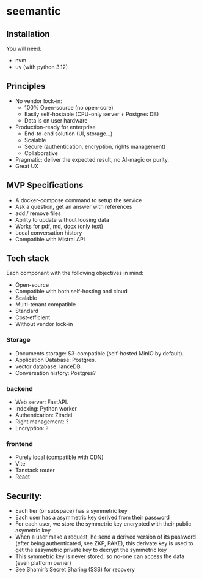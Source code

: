# seemantic

## Installation

You will need:

- nvm
- uv (with python 3.12)

## Principles

- No vendor lock-in:
  - 100% Open-source (no open-core)
  - Easily self-hostable (CPU-only server + Postgres DB)
  - Data is on user hardware
- Production-ready for enterprise
  - End-to-end solution (UI, storage...)
  - Scalable
  - Secure (authentication, encryption, rights management)
  - Collaborative
- Pragmatic: deliver the expected result, no AI-magic or purity.
- Great UX

## MVP Specifications

- A docker-compose command to setup the service
- Ask a question, get an answer with references
- add / remove files
- Ability to update without loosing data
- Works for pdf, md, docx (only text)
- Local conversation history
- Compatible with Mistral API

## Tech stack

Each componant with the following objectives in mind:

- Open-source
- Compatible with both self-hosting and cloud
- Scalable
- Multi-tenant compatible
- Standard
- Cost-efficient
- Without vendor lock-in

### Storage

- Documents storage: S3-compatible (self-hosted MinIO by default).
- Application Database: Postgres.
- vector database: lanceDB.
- Conversation history: Postgres?

### backend

- Web server: FastAPI.
- Indexing: Python worker
- Authentication: Zitadel
- Right management: ?
- Encryption: ?

### frontend

- Purely local (compatible with CDN)
- Vite
- Tanstack router
- React

## Security:

- Each tier (or subspace) has a symmetric key
- Each user has a asymmetric key derived from their password
- For each user, we store the symmetric key encrypted with their public asymetric key
- When a user make a request, he send a derived version of its password (after being authenticated, see ZKP, PAKE), this derivate key is used to get the assymetric private key to decrypt the symmetric key
- This symmetric key is never stored, so no-one can access the data (even platform owner)
- See Shamir’s Secret Sharing (SSS) for recovery
